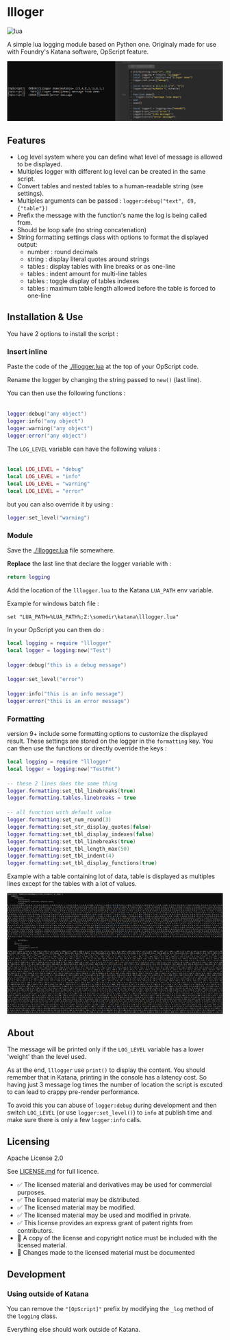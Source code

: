 # llloger

![lua](https://img.shields.io/badge/type-lua-blue)

A simple lua logging module based on Python one. 
Originaly made for use with Foundry's Katana software, OpScript feature.

![cover](./cover.png)

## Features

- Log level system where you can define what level of message is allowed to be displayed.
- Multiples logger with different log level can be created in the same script.
- Convert tables and nested tables to a human-readable string (see settings).
- Multiples arguments can be passed : `logger:debug("text", 69, {"table"})`
- Prefix the message with the function's name the log is being called from.
- Should be loop safe (no string concatenation)
- String formatting settings class with options to format the displayed output:
  - number : round decimals
  - string : display literal quotes around strings
  - tables : display tables with line breaks or as one-line
  - tables : indent amount for multi-line tables
  - tables : toggle display of tables indexes
  - tables : maximum table length allowed before the table is forced to one-line

## Installation & Use

You have 2 options to install the script :

### Insert inline

Paste the code of the [./lllogger.lua](./lllogger.lua) at
the top of your OpScript code.

Rename the logger by changing the string passed to `new()` (last line).

You can then use the following functions :

```lua

logger:debug("any object")
logger:info("any object")
logger:warning("any object")
logger:error("any object")

```

The `LOG_LEVEL` variable can have the following values :
```lua

local LOG_LEVEL = "debug"
local LOG_LEVEL = "info" 
local LOG_LEVEL = "warning"
local LOG_LEVEL = "error"

```
but you can also override it by using : 
```lua
logger:set_level("warning")
```

### Module

Save the [./lllogger.lua](./lllogger.lua) file somewhere.

**Replace** the last line that declare the logger variable with :

```lua
return logging
```

Add the location of the `lllogger.lua` to the Katana `LUA_PATH` env variable.

Example for windows batch file :

```batch
set "LUA_PATH=%LUA_PATH%;Z:\somedir\katana\lllogger.lua"
```

In your OpScript you can then do :

```lua
local logging = require "lllogger"
local logger = logging:new("Test")

logger:debug("this is a debug message")

logger:set_level("error")

logger:info("this is an info message")
logger:error("this is an error message")
```

### Formatting

version 9+ include some formatting options to customize the displayed result.
These settings are stored on the logger in the `formatting` key. You can then 
use the functions or directly override the keys :

```lua
local logging = require "lllogger"
local logger = logging:new("TestFmt")

-- these 2 lines does the same thing
logger.formatting:set_tbl_linebreaks(true)
logger.formatting.tables.linebreaks = true

-- all function with default value
logger.formatting:set_num_round(3)
logger.formatting:set_str_display_quotes(false)
logger.formatting:set_tbl_display_indexes(false)
logger.formatting:set_tbl_linebreaks(true)
logger.formatting:set_tbl_length_max(50)
logger.formatting:set_tbl_indent(4)
logger.formatting:set_tbl_display_functions(true)

```

Example with a table containing lot of data, table is displayed as multiples
lines except for the tables with a lot of values.

![fomatting demo](./fmt-demo.png)

## About

The message will be printed only if the `LOG_LEVEL` variable has a lower 'weight'
than the level used.

As at the end, `lllogger` use `print()` to display the content. 
You should remember that in Katana, printing in the console has a latency cost. 
So having just 3 message log times the number of location the script is excuted
to can lead to crappy pre-render performance.

To avoid this you can abuse of `logger:debug` during development and then switch
`LOG_LEVEL`  (or use `logger:set_level()`) to `info` at publish time and make
sure there is only a few `logger:info` calls.

## Licensing

Apache License 2.0

See [LICENSE.md](./LICENSE.md) for full licence.

- ✅ The licensed material and derivatives may be used for commercial purposes.
- ✅ The licensed material may be distributed.
- ✅ The licensed material may be modified.
- ✅ The licensed material may be used and modified in private.
- ✅ This license provides an express grant of patent rights from contributors.
- 📏 A copy of the license and copyright notice must be included with the licensed material.
- 📏 Changes made to the licensed material must be documented

## Development

### Using outside of Katana

You can remove the `"[OpScript]"` prefix by modifying the `_log` method of the
`logging` class.

Everything else should work outside of Katana.
